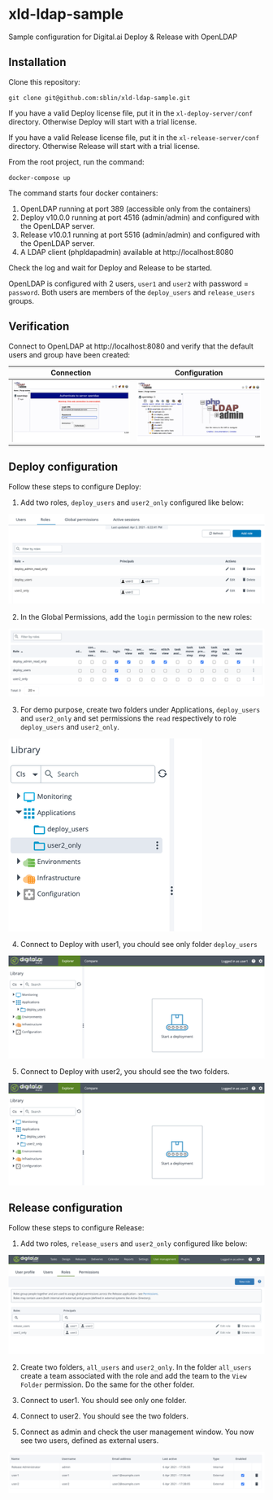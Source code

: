 # xld-ldap-sample
Sample configuration for Digital.ai Deploy & Release with OpenLDAP

## Installation

Clone this repository:

```
git clone git@github.com:sblin/xld-ldap-sample.git
```

If you have a valid Deploy license file, put it in the `xl-deploy-server/conf` directory. Otherwise Deploy will start with a trial license.

If you have a valid Release license file, put it in the `xl-release-server/conf` directory. Otherwise Release will start with a trial license.

From the root project, run the command:
```
docker-compose up
```

The command starts four docker containers:

1. OpenLDAP running at port 389 (accessible only from the containers)
2. Deploy v10.0.0 running at port 4516 (admin/admin) and configured with the OpenLDAP server.
3. Release v10.0.1 running at port 5516 (admin/admin) and configured with the OpenLDAP server.
3. A LDAP client (phpldapadmin) available at http://localhost:8080

Check the log and wait for Deploy and Release to be started.

OpenLDAP is configured with 2 users, `user1` and `user2` with password = `password`.
Both users are members of the `deploy_users` and `release_users` groups.

## Verification
Connect to OpenLDAP at http://localhost:8080 and verify that the default users and group have been created:


Connection            |  Configuration
:-------------------------:|:-------------------------:
![OpenLDAP Connection](images/openldap_connect.png)  |  ![Configuration](images/openldap.png) 

## Deploy configuration 

Follow these steps to configure Deploy:

1. Add two roles, `deploy_users` and `user2_only` configured like below:

![roles](images/roles.png)

2. In the Global Permissions, add the `login` permission to the new roles:

![permissions](images/permissions.png)

3. For demo purpose, create two folders under Applications, `deploy_users` and `user2_only` and set permissions the `read` respectively to role `deploy_users` and `user2_only`.

![applications](images/applications.png)

4. Connect to Deploy with user1, you chould see only folder `deploy_users`

![user1](images/user1.png)

5. Connect to Deploy with user2, you should see the two folders.

![user2](images/user2.png)

## Release configuration

Follow these steps to configure Release:

1. Add two roles, `release_users` and `user2_only` configured like below:

![roles](images/roles_release.png)

2. Create two folders, `all_users` and `user2_only`. In the folder `all_users` create a team associated with the role and add the team to the `View Folder` permission. Do the same for the other folder.

3. Connect to user1. You should see only one folder.
4. Connect to user2. You should see the two folders.
5. Connect as admin and check the user management window. You now see two users, defined as external users.

![release users](images/release_users.png)